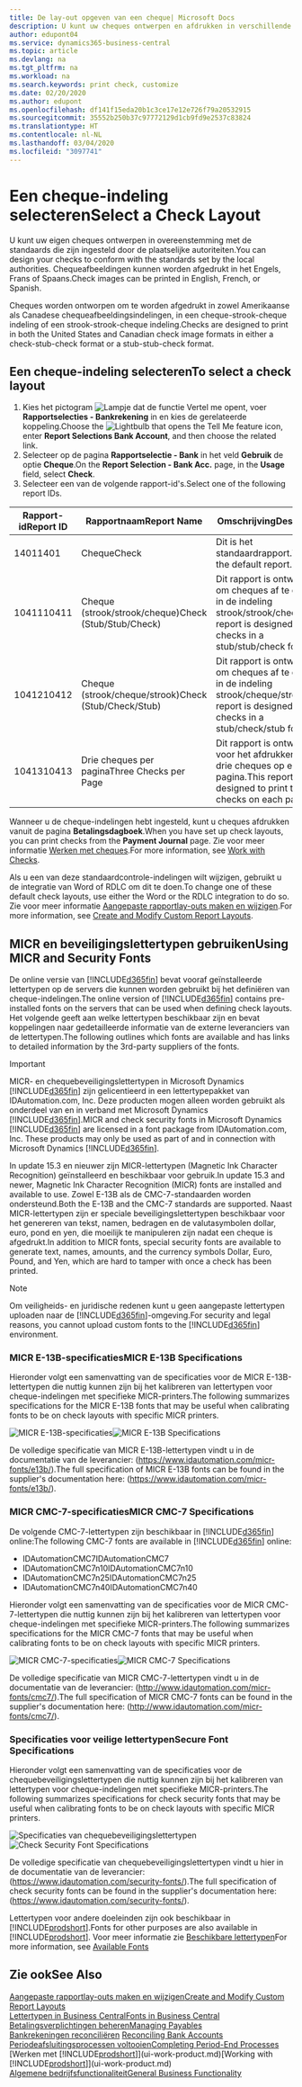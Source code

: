 ```yaml
---
title: De lay-out opgeven van een cheque| Microsoft Docs
description: U kunt uw cheques ontwerpen en afdrukken in verschillende indelingen, om te voldoen aan standaards.
author: edupont04
ms.service: dynamics365-business-central
ms.topic: article
ms.devlang: na
ms.tgt_pltfrm: na
ms.workload: na
ms.search.keywords: print check, customize
ms.date: 02/20/2020
ms.author: edupont
ms.openlocfilehash: df141f15eda20b1c3ce17e12e726f79a20532915
ms.sourcegitcommit: 35552b250b37c97772129d1cb9fd9e2537c83824
ms.translationtype: HT
ms.contentlocale: nl-NL
ms.lasthandoff: 03/04/2020
ms.locfileid: "3097741"
---
```

# <a name="select-a-check-layout"></a><span data-ttu-id="5ac0f-103">Een cheque-indeling selecteren</span><span class="sxs-lookup"><span data-stu-id="5ac0f-103">Select a Check Layout</span></span>
<span data-ttu-id="5ac0f-104">U kunt uw eigen cheques ontwerpen in overeenstemming met de standaards die zijn ingesteld door de plaatselijke autoriteiten.</span><span class="sxs-lookup"><span data-stu-id="5ac0f-104">You can design your checks to conform with the standards set by the local authorities.</span></span> <span data-ttu-id="5ac0f-105">Chequeafbeeldingen kunnen worden afgedrukt in het Engels, Frans of Spaans.</span><span class="sxs-lookup"><span data-stu-id="5ac0f-105">Check images can be printed in English, French, or Spanish.</span></span>

<span data-ttu-id="5ac0f-106">Cheques worden ontworpen om te worden afgedrukt in zowel Amerikaanse als Canadese chequeafbeeldingsindelingen, in een cheque-strook-cheque indeling of een strook-strook-cheque indeling.</span><span class="sxs-lookup"><span data-stu-id="5ac0f-106">Checks are designed to print in both the United States and Canadian check image formats in either a check-stub-check format or a stub-stub-check format.</span></span>

## <a name="to-select-a-check-layout"></a><span data-ttu-id="5ac0f-107">Een cheque-indeling selecteren</span><span class="sxs-lookup"><span data-stu-id="5ac0f-107">To select a check layout</span></span>
1. <span data-ttu-id="5ac0f-108">Kies het pictogram ![Lampje dat de functie Vertel me opent](media/ui-search/search_small.png "Vertel me wat u wilt doen"), voer **Rapportselecties - Bankrekening** in en kies de gerelateerde koppeling.</span><span class="sxs-lookup"><span data-stu-id="5ac0f-108">Choose the ![Lightbulb that opens the Tell Me feature](media/ui-search/search_small.png "Tell me what you want to do") icon, enter **Report Selections Bank Account**, and then choose the related link.</span></span>
2. <span data-ttu-id="5ac0f-109">Selecteer op de pagina **Rapportselectie - Bank** in het veld **Gebruik** de optie **Cheque**.</span><span class="sxs-lookup"><span data-stu-id="5ac0f-109">On the **Report Selection - Bank Acc.** page, in the **Usage** field, select **Check**.</span></span>
3. <span data-ttu-id="5ac0f-110">Selecteer een van de volgende rapport-id's.</span><span class="sxs-lookup"><span data-stu-id="5ac0f-110">Select one of the following report IDs.</span></span>

| <span data-ttu-id="5ac0f-111">Rapport-id</span><span class="sxs-lookup"><span data-stu-id="5ac0f-111">Report ID</span></span> | <span data-ttu-id="5ac0f-112">Rapportnaam</span><span class="sxs-lookup"><span data-stu-id="5ac0f-112">Report Name</span></span> | <span data-ttu-id="5ac0f-113">Omschrijving</span><span class="sxs-lookup"><span data-stu-id="5ac0f-113">Description</span></span> |
| --- | --- | --- |
| <span data-ttu-id="5ac0f-114">1401</span><span class="sxs-lookup"><span data-stu-id="5ac0f-114">1401</span></span> |<span data-ttu-id="5ac0f-115">Cheque</span><span class="sxs-lookup"><span data-stu-id="5ac0f-115">Check</span></span> |<span data-ttu-id="5ac0f-116">Dit is het standaardrapport.</span><span class="sxs-lookup"><span data-stu-id="5ac0f-116">This is the default report.</span></span> |
| <span data-ttu-id="5ac0f-117">10411</span><span class="sxs-lookup"><span data-stu-id="5ac0f-117">10411</span></span> |<span data-ttu-id="5ac0f-118">Cheque (strook/strook/cheque)</span><span class="sxs-lookup"><span data-stu-id="5ac0f-118">Check (Stub/Stub/Check)</span></span> |<span data-ttu-id="5ac0f-119">Dit rapport is ontworpen om cheques af te drukken in de indeling strook/strook/cheque.</span><span class="sxs-lookup"><span data-stu-id="5ac0f-119">This report is designed to print checks in a stub/stub/check format.</span></span> |
| <span data-ttu-id="5ac0f-120">10412</span><span class="sxs-lookup"><span data-stu-id="5ac0f-120">10412</span></span> |<span data-ttu-id="5ac0f-121">Cheque (strook/cheque/strook)</span><span class="sxs-lookup"><span data-stu-id="5ac0f-121">Check (Stub/Check/Stub)</span></span> |<span data-ttu-id="5ac0f-122">Dit rapport is ontworpen om cheques af te drukken in de indeling strook/cheque/strook.</span><span class="sxs-lookup"><span data-stu-id="5ac0f-122">This report is designed to print checks in a stub/check/stub format.</span></span> |
| <span data-ttu-id="5ac0f-123">10413</span><span class="sxs-lookup"><span data-stu-id="5ac0f-123">10413</span></span> |<span data-ttu-id="5ac0f-124">Drie cheques per pagina</span><span class="sxs-lookup"><span data-stu-id="5ac0f-124">Three Checks per Page</span></span> |<span data-ttu-id="5ac0f-125">Dit rapport is ontworpen voor het afdrukken van drie cheques op elke pagina.</span><span class="sxs-lookup"><span data-stu-id="5ac0f-125">This report is designed to print three checks on each page.</span></span> |

<span data-ttu-id="5ac0f-126">Wanneer u de cheque-indelingen hebt ingesteld, kunt u cheques afdrukken vanuit de pagina **Betalingsdagboek**.</span><span class="sxs-lookup"><span data-stu-id="5ac0f-126">When you have set up check layouts, you can print checks from the **Payment Journal** page.</span></span> <span data-ttu-id="5ac0f-127">Zie voor meer informatie [Werken met cheques](payables-how-work-checks.md).</span><span class="sxs-lookup"><span data-stu-id="5ac0f-127">For more information, see [Work with Checks](payables-how-work-checks.md).</span></span>

<span data-ttu-id="5ac0f-128">Als u een van deze standaardcontrole-indelingen wilt wijzigen, gebruikt u de integratie van Word of RDLC om dit te doen.</span><span class="sxs-lookup"><span data-stu-id="5ac0f-128">To change one of these default check layouts, use either the Word or the RDLC integration to do so.</span></span> <span data-ttu-id="5ac0f-129">Zie voor meer informatie [Aangepaste rapportlay-outs maken en wijzigen](ui-how-create-custom-report-layout.md).</span><span class="sxs-lookup"><span data-stu-id="5ac0f-129">For more information, see [Create and Modify Custom Report Layouts](ui-how-create-custom-report-layout.md).</span></span>

## <a name="using-micr-and-security-fonts"></a><span data-ttu-id="5ac0f-130">MICR en beveiligingslettertypen gebruiken</span><span class="sxs-lookup"><span data-stu-id="5ac0f-130">Using MICR and Security Fonts</span></span>
<span data-ttu-id="5ac0f-131">De online versie van [!INCLUDE[d365fin](includes/d365fin_md.md)] bevat vooraf geïnstalleerde lettertypen op de servers die kunnen worden gebruikt bij het definiëren van cheque-indelingen.</span><span class="sxs-lookup"><span data-stu-id="5ac0f-131">The online version of [!INCLUDE[d365fin](includes/d365fin_md.md)] contains pre-installed fonts on the servers that can be used when defining check layouts.</span></span> <span data-ttu-id="5ac0f-132">Het volgende geeft aan welke lettertypen beschikbaar zijn en bevat koppelingen naar gedetailleerde informatie van de externe leveranciers van de lettertypen.</span><span class="sxs-lookup"><span data-stu-id="5ac0f-132">The following outlines which fonts are available and has links to detailed information by the 3rd-party suppliers of the fonts.</span></span>

> [!Important]
> <span data-ttu-id="5ac0f-133">MICR- en chequebeveiligingslettertypen in Microsoft Dynamics [!INCLUDE[d365fin](includes/d365fin_md.md)] zijn gelicentieerd in een lettertypepakket van IDAutomation.com, Inc. Deze producten mogen alleen worden gebruikt als onderdeel van en in verband met Microsoft Dynamics [!INCLUDE[d365fin](includes/d365fin_md.md)].</span><span class="sxs-lookup"><span data-stu-id="5ac0f-133">MICR and check security fonts in Microsoft Dynamics [!INCLUDE[d365fin](includes/d365fin_md.md)] are licensed in a font package from IDAutomation.com, Inc. These products may only be used as part of and in connection with Microsoft Dynamics [!INCLUDE[d365fin](includes/d365fin_md.md)].</span></span>

<span data-ttu-id="5ac0f-134">In update 15.3 en nieuwer zijn MICR-lettertypen (Magnetic Ink Character Recognition) geïnstalleerd en beschikbaar voor gebruik.</span><span class="sxs-lookup"><span data-stu-id="5ac0f-134">In update 15.3 and newer, Magnetic Ink Character Recognition (MICR) fonts are installed and available to use.</span></span> <span data-ttu-id="5ac0f-135">Zowel E-13B als de CMC-7-standaarden worden ondersteund.</span><span class="sxs-lookup"><span data-stu-id="5ac0f-135">Both the E-13B and the CMC-7 standards are supported.</span></span> <span data-ttu-id="5ac0f-136">Naast MICR-lettertypen zijn er speciale beveiligingslettertypen beschikbaar voor het genereren van tekst, namen, bedragen en de valutasymbolen dollar, euro, pond en yen, die moeilijk te manipuleren zijn nadat een cheque is afgedrukt.</span><span class="sxs-lookup"><span data-stu-id="5ac0f-136">In addition to MICR fonts, special security fonts are available to generate text, names, amounts, and the currency symbols Dollar, Euro, Pound, and Yen, which are hard to tamper with once a check has been printed.</span></span>

> [!NOTE]
> <span data-ttu-id="5ac0f-137">Om veiligheids- en juridische redenen kunt u geen aangepaste lettertypen uploaden naar de [!INCLUDE[d365fin](includes/d365fin_md.md)]-omgeving.</span><span class="sxs-lookup"><span data-stu-id="5ac0f-137">For security and legal reasons, you cannot upload custom fonts to the [!INCLUDE[d365fin](includes/d365fin_md.md)] environment.</span></span>

### <a name="micr-e-13b-specifications"></a><span data-ttu-id="5ac0f-138">MICR E-13B-specificaties</span><span class="sxs-lookup"><span data-stu-id="5ac0f-138">MICR E-13B Specifications</span></span>
<span data-ttu-id="5ac0f-139">Hieronder volgt een samenvatting van de specificaties voor de MICR E-13B-lettertypen die nuttig kunnen zijn bij het kalibreren van lettertypen voor cheque-indelingen met specifieke MICR-printers.</span><span class="sxs-lookup"><span data-stu-id="5ac0f-139">The following summarizes specifications for the MICR E-13B fonts that may be useful when calibrating fonts to be on check layouts with specific MICR printers.</span></span>

<span data-ttu-id="5ac0f-140">![MICR E-13B-specificaties](media/font_MICR_E-13B_Specifications.png "MICR E-13B-specificaties")</span><span class="sxs-lookup"><span data-stu-id="5ac0f-140">![MICR E-13B Specifications](media/font_MICR_E-13B_Specifications.png "MICR E-13B Specifications")</span></span>

<span data-ttu-id="5ac0f-141">De volledige specificatie van MICR E-13B-lettertypen vindt u in de documentatie van de leverancier: (https://www.idautomation.com/micr-fonts/e13b/).</span><span class="sxs-lookup"><span data-stu-id="5ac0f-141">The full specification of MICR E-13B fonts can be found in the supplier's documentation here: (https://www.idautomation.com/micr-fonts/e13b/).</span></span>

### <a name="micr-cmc-7-specifications"></a><span data-ttu-id="5ac0f-142">MICR CMC-7-specificaties</span><span class="sxs-lookup"><span data-stu-id="5ac0f-142">MICR CMC-7 Specifications</span></span>
<span data-ttu-id="5ac0f-143">De volgende CMC-7-lettertypen zijn beschikbaar in [!INCLUDE[d365fin](includes/d365fin_md.md)] online:</span><span class="sxs-lookup"><span data-stu-id="5ac0f-143">The following CMC-7 fonts are available in [!INCLUDE[d365fin](includes/d365fin_md.md)] online:</span></span>

- <span data-ttu-id="5ac0f-144">IDAutomationCMC7</span><span class="sxs-lookup"><span data-stu-id="5ac0f-144">IDAutomationCMC7</span></span>
- <span data-ttu-id="5ac0f-145">IDAutomationCMC7n10</span><span class="sxs-lookup"><span data-stu-id="5ac0f-145">IDAutomationCMC7n10</span></span>
- <span data-ttu-id="5ac0f-146">IDAutomationCMC7n25</span><span class="sxs-lookup"><span data-stu-id="5ac0f-146">IDAutomationCMC7n25</span></span>
-   <span data-ttu-id="5ac0f-147">IDAutomationCMC7n40</span><span class="sxs-lookup"><span data-stu-id="5ac0f-147">IDAutomationCMC7n40</span></span>

<span data-ttu-id="5ac0f-148">Hieronder volgt een samenvatting van de specificaties voor de MICR CMC-7-lettertypen die nuttig kunnen zijn bij het kalibreren van lettertypen voor cheque-indelingen met specifieke MICR-printers.</span><span class="sxs-lookup"><span data-stu-id="5ac0f-148">The following summarizes specifications for the MICR CMC-7 fonts that may be useful when calibrating fonts to be on check layouts with specific MICR printers.</span></span>

<span data-ttu-id="5ac0f-149">![MICR CMC-7-specificaties](media/font_MICR_CMC-7_Specifications.png "MICR CMC-7-specificaties")</span><span class="sxs-lookup"><span data-stu-id="5ac0f-149">![MICR CMC-7 Specifications](media/font_MICR_CMC-7_Specifications.png "MICR CMC-7 Specifications")</span></span>

<span data-ttu-id="5ac0f-150">De volledige specificatie van MICR CMC-7-lettertypen vindt u in de documentatie van de leverancier: (http://www.idautomation.com/micr-fonts/cmc7/).</span><span class="sxs-lookup"><span data-stu-id="5ac0f-150">The full specification of MICR CMC-7 fonts can be found in the supplier's documentation here: (http://www.idautomation.com/micr-fonts/cmc7/).</span></span>

### <a name="secure-font-specifications"></a><span data-ttu-id="5ac0f-151">Specificaties voor veilige lettertypen</span><span class="sxs-lookup"><span data-stu-id="5ac0f-151">Secure Font Specifications</span></span>
<span data-ttu-id="5ac0f-152">Hieronder volgt een samenvatting van de specificaties voor de chequebeveiligingslettertypen die nuttig kunnen zijn bij het kalibreren van lettertypen voor cheque-indelingen met specifieke MICR-printers.</span><span class="sxs-lookup"><span data-stu-id="5ac0f-152">The following summarizes specifications for check security fonts that may be useful when calibrating fonts to be on check layouts with specific MICR printers.</span></span>

<span data-ttu-id="5ac0f-153">![Specificaties van chequebeveiligingslettertypen](media/font_check-security-font_Specifications.png "Specificaties van chequebeveiligingslettertypen")</span><span class="sxs-lookup"><span data-stu-id="5ac0f-153">![Check Security Font Specifications](media/font_check-security-font_Specifications.png "Check Security Font Specifications")</span></span>

<span data-ttu-id="5ac0f-154">De volledige specificatie van chequebeveiligingslettertypen vindt u hier in de documentatie van de leverancier: (https://www.idautomation.com/security-fonts/).</span><span class="sxs-lookup"><span data-stu-id="5ac0f-154">The full specification of check security fonts can be found in the supplier's documentation here: (https://www.idautomation.com/security-fonts/).</span></span>

<span data-ttu-id="5ac0f-155">Lettertypen voor andere doeleinden zijn ook beschikbaar in [!INCLUDE[prodshort](includes/prodshort.md)].</span><span class="sxs-lookup"><span data-stu-id="5ac0f-155">Fonts for other purposes are also available in [!INCLUDE[prodshort](includes/prodshort.md)].</span></span> <span data-ttu-id="5ac0f-156">Voor meer informatie zie [Beschikbare lettertypen](ui-fonts.md)</span><span class="sxs-lookup"><span data-stu-id="5ac0f-156">For more information, see [Available Fonts](ui-fonts.md)</span></span>

## <a name="see-also"></a><span data-ttu-id="5ac0f-157">Zie ook</span><span class="sxs-lookup"><span data-stu-id="5ac0f-157">See Also</span></span>
[<span data-ttu-id="5ac0f-158">Aangepaste rapportlay-outs maken en wijzigen</span><span class="sxs-lookup"><span data-stu-id="5ac0f-158">Create and Modify Custom Report Layouts</span></span>](ui-how-create-custom-report-layout.md)  
[<span data-ttu-id="5ac0f-159">Lettertypen in Business Central</span><span class="sxs-lookup"><span data-stu-id="5ac0f-159">Fonts in Business Central</span></span>](ui-fonts.md)  
[<span data-ttu-id="5ac0f-160">Betalingsverplichtingen beheren</span><span class="sxs-lookup"><span data-stu-id="5ac0f-160">Managing Payables</span></span>](payables-manage-payables.md)  
<span data-ttu-id="5ac0f-161">[Bankrekeningen reconciliëren](bank-manage-bank-accounts.md) </span><span class="sxs-lookup"><span data-stu-id="5ac0f-161">[Reconciling Bank Accounts](bank-manage-bank-accounts.md) </span></span>  
[<span data-ttu-id="5ac0f-162">Periodeafsluitingsprocessen voltooien</span><span class="sxs-lookup"><span data-stu-id="5ac0f-162">Completing Period-End Processes</span></span>](year-how-complete-period-end-processes.md)  
<span data-ttu-id="5ac0f-163">[Werken met [!INCLUDE[prodshort](includes/prodshort.md)]](ui-work-product.md)</span><span class="sxs-lookup"><span data-stu-id="5ac0f-163">[Working with [!INCLUDE[prodshort](includes/prodshort.md)]](ui-work-product.md)</span></span>  
[<span data-ttu-id="5ac0f-164">Algemene bedrijfsfunctionaliteit</span><span class="sxs-lookup"><span data-stu-id="5ac0f-164">General Business Functionality</span></span>](ui-across-business-areas.md)
